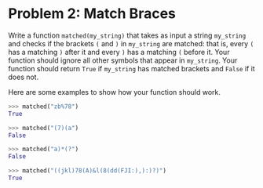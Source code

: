 # Problem 2: Match Braces

Write a function `matched(my_string)` that takes as input a string `my_string` and checks if the brackets `(` and `)` in `my_string` are matched: that is, every `(` has a matching `)` after it and every `)` has a matching `(` before it. Your function should ignore all other symbols that appear in `my_string`. Your function should return `True` if `my_string` has matched brackets and `False` if it does not.

Here are some examples to show how your function should work.

```python
>>> matched("zb%78")
True

>>> matched("(7)(a")
False

>>> matched("a)*(?")
False

>>> matched("((jkl)78(A)&l(8(dd(FJI:),):)?)")
True
```